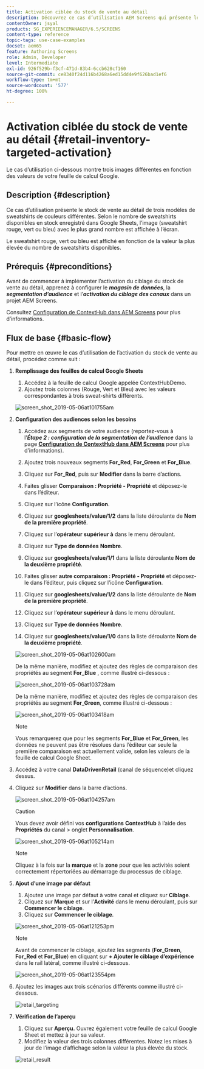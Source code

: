 ```yaml
---
title: Activation ciblée du stock de vente au détail
description: Découvrez ce cas d’utilisation AEM Screens qui présente le stock de vente au détail de trois sweatshirts de couleurs différentes.
contentOwner: jsyal
products: SG_EXPERIENCEMANAGER/6.5/SCREENS
content-type: reference
topic-tags: use-case-examples
docset: aem65
feature: Authoring Screens
role: Admin, Developer
level: Intermediate
exl-id: 926f529b-f3cf-471d-83b4-6ccb628cf160
source-git-commit: ce8340f24d116b4268a6ed15dd4e9f626bad1ef6
workflow-type: tm+mt
source-wordcount: '577'
ht-degree: 100%

---
```


# Activation ciblée du stock de vente au détail {#retail-inventory-targeted-activation}

Le cas d’utilisation ci-dessous montre trois images différentes en fonction des valeurs de votre feuille de calcul Google.

## Description {#description}

Ce cas d’utilisation présente le stock de vente au détail de trois modèles de sweatshirts de couleurs différentes. Selon le nombre de sweatshirts disponibles en stock enregistré dans Google Sheets, l’image (sweatshirt rouge, vert ou bleu) avec le plus grand nombre est affichée à l’écran.

Le sweatshirt rouge, vert ou bleu est affiché en fonction de la valeur la plus élevée du nombre de sweatshirts disponibles.

## Prérequis {#preconditions}

Avant de commencer à implémenter l’activation du ciblage du stock de vente au détail, apprenez à configurer le ***magasin de données***, la ***segmentation d’audience*** et l’***activation du ciblage des canaux*** dans un projet AEM Screens.

Consultez [Configuration de ContextHub dans AEM Screens](configuring-context-hub.md) pour plus d’informations.

## Flux de base {#basic-flow}

Pour mettre en œuvre le cas d’utilisation de l’activation du stock de vente au détail, procédez comme suit :

1. **Remplissage des feuilles de calcul Google Sheets**

   1. Accédez à la feuille de calcul Google appelée ContextHubDemo.
   1. Ajoutez trois colonnes (Rouge, Vert et Bleu) avec les valeurs correspondantes à trois sweat-shirts différents.

   ![screen_shot_2019-05-06at101755am](assets/screen_shot_2019-05-06at101755am.png)

1. **Configuration des audiences selon les besoins**

   1. Accédez aux segments de votre audience (reportez-vous à l’***Étape 2 : configuration de la segmentation de l’audience*** dans la page **[Configuration de ContextHub dans AEM Screens](configuring-context-hub.md)** pour plus d’informations).

   1. Ajoutez trois nouveaux segments **For_Red**, **For_Green** et **For_Blue**.

   1. Cliquez sur **For_Red**, puis sur **Modifier** dans la barre d’actions.

   1. Faites glisser **Comparaison : Propriété - Propriété** et déposez-le dans l’éditeur.
   1. Cliquez sur l’icône **Configuration**.
   1. Cliquez sur **googlesheets/value/1/2** dans la liste déroulante de **Nom de la première propriété**.
   1. Cliquez sur l’**opérateur** **supérieur à** dans le menu déroulant.
   1. Cliquez sur **Type de données** **Nombre**.
   1. Cliquez sur **googlesheets/value/1/1** dans la liste déroulante **Nom de la deuxième propriété**.
   1. Faites glisser **autre comparaison : Propriété - Propriété** et déposez-le dans l’éditeur, puis cliquez sur l’icône **Configuration**.
   1. Cliquez sur **googlesheets/value/1/2** dans la liste déroulante de **Nom de la première propriété**.
   1. Cliquez sur l’**opérateur** **supérieur à** dans le menu déroulant.
   1. Cliquez sur **Type de données** **Nombre**.
   1. Cliquez sur **googlesheets/value/1/0** dans la liste déroulante **Nom de la deuxième propriété**.

   ![screen_shot_2019-05-06at102600am](assets/screen_shot_2019-05-06at102600am.png)

   De la même manière, modifiez et ajoutez des règles de comparaison des propriétés au segment **For_Blue** , comme illustré ci-dessous :

   ![screen_shot_2019-05-06at103728am](assets/screen_shot_2019-05-06at103728am.png)

   De la même manière, modifiez et ajoutez des règles de comparaison des propriétés au segment **For_Green**, comme illustré ci-dessous :

   ![screen_shot_2019-05-06at103418am](assets/screen_shot_2019-05-06at103418am.png)

   >[!NOTE]
   >
   >Vous remarquerez que pour les segments **For_Blue** et **For_Green**, les données ne peuvent pas être résolues dans l’éditeur car seule la première comparaison est actuellement valide, selon les valeurs de la feuille de calcul Google Sheet.

1. Accédez à votre canal **DataDrivenRetail** (canal de séquence)et cliquez dessus.
1. Cliquez sur **Modifier** dans la barre d’actions.

   ![screen_shot_2019-05-06at104257am](assets/screen_shot_2019-05-06at104257am.png)

   >[!CAUTION]
   >
   >Vous devez avoir défini vos **configurations** **ContextHub** à l’aide des **Propriétés** du canal > onglet **Personnalisation**.

   ![screen_shot_2019-05-06at105214am](assets/screen_shot_2019-05-06at105214am.png)

   >[!NOTE]
   >
   >Cliquez à la fois sur la **marque** et la **zone** pour que les activités soient correctement répertoriées au démarrage du processus de ciblage.

1. **Ajout d’une image par défaut**

   1. Ajoutez une image par défaut à votre canal et cliquez sur **Ciblage**.
   1. Cliquez sur **Marque** et sur l’**Activité** dans le menu déroulant, puis sur **Commencer le ciblage**.
   1. Cliquez sur **Commencer le ciblage**.

   ![screen_shot_2019-05-06at121253pm](assets/screen_shot_2019-05-06at121253pm.png)

   >[!NOTE]
   >
   >Avant de commencer le ciblage, ajoutez les segments (**For_Green**, **For_Red** et **For_Blue**) en cliquant sur **+ Ajouter le ciblage d’expérience** dans le rail latéral, comme illustré ci-dessous.

   ![screen_shot_2019-05-06at123554pm](assets/screen_shot_2019-05-06at123554pm.png)

1. Ajoutez les images aux trois scénarios différents comme illustré ci-dessous.

   ![retail_targeting](assets/retail_targeting.gif)

1. **Vérification de l’aperçu**

   1. Cliquez sur **Aperçu.** Ouvrez également votre feuille de calcul Google Sheet et mettez à jour sa valeur.
   1. Modifiez la valeur des trois colonnes différentes. Notez les mises à jour de l’image d’affichage selon la valeur la plus élevée du stock.

   ![retail_result](assets/retail_result.gif)
